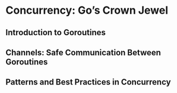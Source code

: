 # Concurrency: Go’s Crown Jewel

## Introduction to Goroutines

## Channels: Safe Communication Between Goroutines

## Patterns and Best Practices in Concurrency
